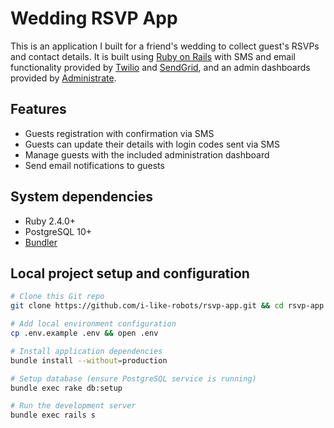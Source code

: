 # Wedding RSVP App

This is an application I built for a friend's wedding to collect guest's RSVPs and contact details. It is built using [Ruby on Rails] with SMS and email functionality provided by [Twilio] and [SendGrid], and an admin dashboards provided by [Administrate].

[Ruby on Rails]: https://rubyonrails.org/
[Twilio]: https://www.twilio.com/
[SendGrid]: https://sendgrid.com/
[Administrate]: https://github.com/thoughtbot/administrate

## Features

- Guests registration with confirmation via SMS
- Guests can update their details with login codes sent via SMS
- Manage guests with the included administration dashboard
- Send email notifications to guests

## System dependencies

- Ruby 2.4.0+
- PostgreSQL 10+
- [Bundler](https://bundler.io/)

## Local project setup and configuration

```sh
# Clone this Git repo
git clone https://github.com/i-like-robots/rsvp-app.git && cd rsvp-app

# Add local environment configuration
cp .env.example .env && open .env

# Install application dependencies
bundle install --without=production

# Setup database (ensure PostgreSQL service is running)
bundle exec rake db:setup

# Run the development server
bundle exec rails s
```
